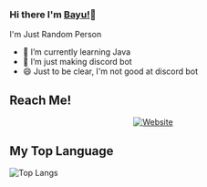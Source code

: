 ### Hi there I'm [Bayu!](https://bayuu.xyz)👋
I'm Just Random Person<br>

- 🌱 I’m currently learning Java
- 🤖 I’m just making discord bot
- 😄 Just to be clear, I'm not good at discord bot

## Reach Me!
<p align="center">
<a href="https://bayuu.xyz"><img alt="Website" src="https://img.shields.io/badge/WEBSITE-bayuu.xyz-blue?style=for-the-badge&logo=google-chrome"></a>
</p>

## My Top Language
![Top Langs](https://ghsts.bayuu.xyz/api/top-langs/?username=BayuBatam2008&layout=compact&theme=vue-dark)
